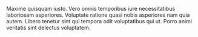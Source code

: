 Maxime quisquam iusto. Vero omnis temporibus iure necessitatibus laboriosam asperiores. Voluptate ratione quasi nobis asperiores nam quia autem. Libero tenetur sint qui tempora odit voluptatibus qui ut. Porro animi veritatis sint delectus voluptatem.